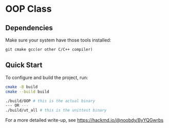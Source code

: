# OOP Class

## Dependencies

Make sure your system have those tools installed:

```
git cmake gcc(or other C/C++ compiler)
```

## Quick Start

To configure and build the project, run:

```bash
cmake -B build
cmake --build build

./build/OOP # this is the actual binary
--- OR ---
./build/ut_all # this is the unittest binary
```

For a more detailed write-up, see https://hackmd.io/@noobdy/ByYQGwrbs
